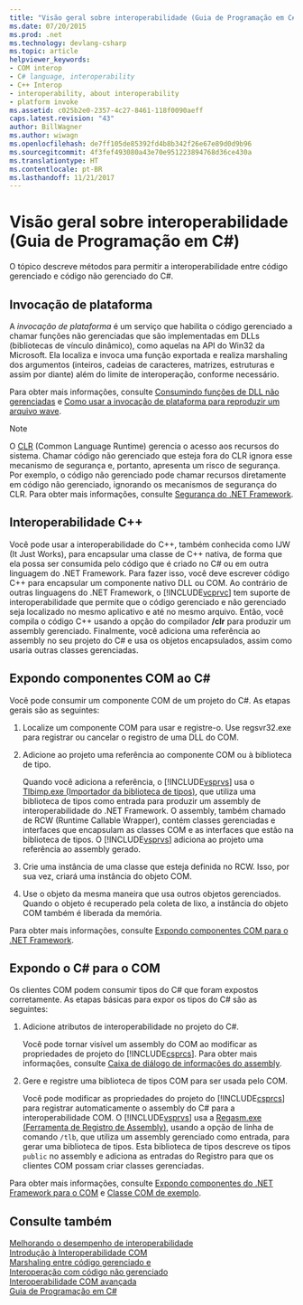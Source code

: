 ```yaml
---
title: "Visão geral sobre interoperabilidade (Guia de Programação em C#)"
ms.date: 07/20/2015
ms.prod: .net
ms.technology: devlang-csharp
ms.topic: article
helpviewer_keywords:
- COM interop
- C# language, interoperability
- C++ Interop
- interoperability, about interoperability
- platform invoke
ms.assetid: c025b2e0-2357-4c27-8461-118f0090aeff
caps.latest.revision: "43"
author: BillWagner
ms.author: wiwagn
ms.openlocfilehash: de7ff105de85392fd4b8b342f26e67e89d0d9b96
ms.sourcegitcommit: 4f3fef493080a43e70e951223894768d36ce430a
ms.translationtype: HT
ms.contentlocale: pt-BR
ms.lasthandoff: 11/21/2017
---
```

# <a name="interoperability-overview-c-programming-guide"></a>Visão geral sobre interoperabilidade (Guia de Programação em C#)
O tópico descreve métodos para permitir a interoperabilidade entre código gerenciado e código não gerenciado do C#.  
  
## <a name="platform-invoke"></a>Invocação de plataforma  
 A *invocação de plataforma* é um serviço que habilita o código gerenciado a chamar funções não gerenciadas que são implementadas em DLLs (bibliotecas de vínculo dinâmico), como aquelas na API do Win32 da Microsoft. Ela localiza e invoca uma função exportada e realiza marshaling dos argumentos (inteiros, cadeias de caracteres, matrizes, estruturas e assim por diante) além do limite de interoperação, conforme necessário.  
  
 Para obter mais informações, consulte [Consumindo funções de DLL não gerenciadas](../../../framework/interop/consuming-unmanaged-dll-functions.md) e [Como usar a invocação de plataforma para reproduzir um arquivo wave](../../../csharp/programming-guide/interop/how-to-use-platform-invoke-to-play-a-wave-file.md).  
  
> [!NOTE]
>  O [CLR](../../../standard/clr.md) (Common Language Runtime) gerencia o acesso aos recursos do sistema. Chamar código não gerenciado que esteja fora do CLR ignora esse mecanismo de segurança e, portanto, apresenta um risco de segurança. Por exemplo, o código não gerenciado pode chamar recursos diretamente em código não gerenciado, ignorando os mecanismos de segurança do CLR. Para obter mais informações, consulte [Segurança do .NET Framework](http://go.microsoft.com/fwlink/?LinkId=37122).  
  
## <a name="c-interop"></a>Interoperabilidade C++  
 Você pode usar a interoperabilidade do C++, também conhecida como IJW (It Just Works), para encapsular uma classe de C++ nativa, de forma que ela possa ser consumida pelo código que é criado no C# ou em outra linguagem do .NET Framework. Para fazer isso, você deve escrever código C++ para encapsular um componente nativo DLL ou COM. Ao contrário de outras linguagens do .NET Framework, o [!INCLUDE[vcprvc](~/includes/vcprvc-md.md)] tem suporte de interoperabilidade que permite que o código gerenciado e não gerenciado seja localizado no mesmo aplicativo e até no mesmo arquivo. Então, você compila o código C++ usando a opção do compilador **/clr** para produzir um assembly gerenciado. Finalmente, você adiciona uma referência ao assembly no seu projeto do C# e usa os objetos encapsulados, assim como usaria outras classes gerenciadas.  
  
## <a name="exposing-com-components-to-c"></a>Expondo componentes COM ao C#  
 Você pode consumir um componente COM de um projeto do C#. As etapas gerais são as seguintes:  
  
1.  Localize um componente COM para usar e registre-o. Use regsvr32.exe para registrar ou cancelar o registro de uma DLL do COM.  
  
2.  Adicione ao projeto uma referência ao componente COM ou à biblioteca de tipo.  
  
     Quando você adiciona a referência, o [!INCLUDE[vsprvs](~/includes/vsprvs-md.md)] usa o [Tlbimp.exe (Importador da biblioteca de tipos)](http://msdn.microsoft.com/library/ec0a8d63-11b3-4acd-b398-da1e37e97382), que utiliza uma biblioteca de tipos como entrada para produzir um assembly de interoperabilidade do .NET Framework. O assembly, também chamado de RCW (Runtime Callable Wrapper), contém classes gerenciadas e interfaces que encapsulam as classes COM e as interfaces que estão na biblioteca de tipos. O [!INCLUDE[vsprvs](~/includes/vsprvs-md.md)] adiciona ao projeto uma referência ao assembly gerado.  
  
3.  Crie uma instância de uma classe que esteja definida no RCW. Isso, por sua vez, criará uma instância do objeto COM.  
  
4.  Use o objeto da mesma maneira que usa outros objetos gerenciados. Quando o objeto é recuperado pela coleta de lixo, a instância do objeto COM também é liberada da memória.  
  
 Para obter mais informações, consulte [Expondo componentes COM para o .NET Framework](http://msdn.microsoft.com/library/e78b14f1-e487-43cd-9c6d-1a07483f1730).  
  
## <a name="exposing-c-to-com"></a>Expondo o C# para o COM  
 Os clientes COM podem consumir tipos do C# que foram expostos corretamente. As etapas básicas para expor os tipos do C# são as seguintes:  
  
1.  Adicione atributos de interoperabilidade no projeto do C#.  
  
     Você pode tornar visível um assembly do COM ao modificar as propriedades de projeto do [!INCLUDE[csprcs](~/includes/csprcs-md.md)]. Para obter mais informações, consulte [Caixa de diálogo de informações do assembly](/visualstudio/ide/reference/assembly-information-dialog-box).  
  
2.  Gere e registre uma biblioteca de tipos COM para ser usada pelo COM.  
  
     Você pode modificar as propriedades do projeto do [!INCLUDE[csprcs](~/includes/csprcs-md.md)] para registrar automaticamente o assembly do C# para a interoperabilidade COM. O [!INCLUDE[vsprvs](~/includes/vsprvs-md.md)] usa a [Regasm.exe (Ferramenta de Registro de Assembly)](http://msdn.microsoft.com/library/e190e342-36ef-4651-a0b4-0e8c2c0281cb), usando a opção de linha de comando `/tlb`, que utiliza um assembly gerenciado como entrada, para gerar uma biblioteca de tipos. Esta biblioteca de tipos descreve os tipos `public` no assembly e adiciona as entradas do Registro para que os clientes COM possam criar classes gerenciadas.  
  
 Para obter mais informações, consulte [Expondo componentes do .NET Framework para o COM](http://msdn.microsoft.com/library/e42a65f7-1e61-411f-b09a-aca1bbce24c6) e [Classe COM de exemplo](../../../csharp/programming-guide/interop/example-com-class.md).  
  
## <a name="see-also"></a>Consulte também  
 [Melhorando o desempenho de interoperabilidade](http://go.microsoft.com/fwlink/?LinkId=99564)  
 [Introdução à Interoperabilidade COM](http://go.microsoft.com/fwlink/?LinkId=112406)  
 [Marshaling entre código gerenciado e](http://go.microsoft.com/fwlink/?LinkId=112398)  
 [Interoperação com código não gerenciado](https://msdn.microsoft.com/library/sd10k43k)  
 [Interoperabilidade COM avançada](http://msdn.microsoft.com/en-us/3ada36e5-2390-4d70-b490-6ad8de92f2fb)  
 [Guia de Programação em C#](../../../csharp/programming-guide/index.md)
